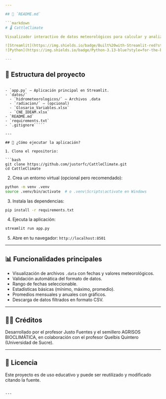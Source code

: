 ```yaml
---

## 📘 `README.md`

```markdown
# 🌡️ CattleClimate

Visualizador interactivo de datos meteorológicos para calcular y analizar variables relevantes al estrés térmico en ganado vacuno. Desarrollado con [Streamlit](https://streamlit.io/) y pensado para investigadores, estudiantes y técnicos del semillero AGRISOS BIOCLIMÁTICA.

![Streamlit](https://img.shields.io/badge/Built%20with-Streamlit-red?style=for-the-badge&logo=streamlit)
![Python](https://img.shields.io/badge/Python-3.13-blue?style=for-the-badge&logo=python)

---
```


## 📂 Estructura del proyecto

```

- `app.py` – Aplicación principal en Streamlit.
- `datos/`
  - `hidrometeorologicos/` – Archivos .data
  - `radiacion/` – (opcional)
  - `Glosario_Variables.xlsx`
  - `CNE_IDEAM.xlsx`
- `README.md`
- `requirements.txt`
- `.gitignore`````

---

## 🚀 ¿Cómo ejecutar la aplicación?

1. Clona el repositorio:

```bash
git clone https://github.com/justorfc/CattleClimate.git
cd CattleClimate
````

2. Crea un entorno virtual (opcional pero recomendado):

```bash
python -m venv .venv
source .venv/bin/activate  # o .venv\Scripts\activate en Windows
```

3. Instala las dependencias:

```bash
pip install -r requirements.txt
```

4. Ejecuta la aplicación:

```bash
streamlit run app.py
```

5. Abre en tu navegador: `http://localhost:8501`

---

## 📊 Funcionalidades principales

* Visualización de archivos `.data` con fechas y valores meteorológicos.
* Validación automática del formato de datos.
* Rango de fechas seleccionable.
* Estadísticas básicas (mínimo, máximo, promedio).
* Promedios mensuales y anuales con gráficos.
* Descarga de datos filtrados en formato CSV.

---

## 🧑‍💻 Créditos

Desarrollado por el profesor Justo Fuentes y el semillero AGRISOS BIOCLIMÁTICA, en colaboración con el profesor Quelbis Quintero (Universidad de Sucre).

---

## 📝 Licencia

Este proyecto es de uso educativo y puede ser reutilizado y modificado citando la fuente.

```

---

```
